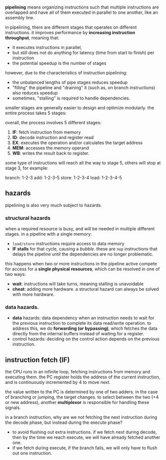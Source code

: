 **pipelining** means organizing instructions such that multiple instructions are overlapped and have all of them executed in parallel to one another, like an assembly line.

in pipelining, there are different stages that operates on different instructions. it improves performance by **increasing instruction throughput**, meaning that:
- it executes instructions in parallel,
- but still does not do anything for latency (time from start to finish) per instruction
- the potential speedup is the number of stages

however, due to the characteristics of instruction pipelining:
- the unbalanced lengths of pipe stages reduces speedup
- "filling" the pipeline and "draining" it (such as, on branch instructions) also reduces speedup
- sometimes, "stalling" is required to handle dependencies.

smaller stages are generally easier to design and optimize modularly. the entire process takes 5 stages:

overall, the process involves 5 different stages:
1. **IF**: fetch instruction from memory
2. **ID**: decode instruction and register read
3. **EX**: executes the operation and/or calculates the target address
4. **MEM**: accesses the memory operand
5. **WB**: writes the result back to register.

some type of instructions will reach all the way to stage 5, others will stop at stage 3, for example: 

branch: 1-2-3
add: 1-2-3-5
store: 1-2-3-4
load: 1-2-3-4-5
## hazards
pipelining is also very much subject to hazards.
### structural hazards
when a required resource is busy, and will be needed in multiple different stages. in a pipeline with a single memory: 
- `load/store` instructions require access to data memory
- **IF stalls** for that cycle, causing a *bubble*. these are `nop` instructions that delays the pipeline until the dependencies are no longer problematic.

this happens when two or more instructions in the pipeline active compete for access for a **single physical resources**, which can be resolved in one of two ways:
- **wait**: instructions will take turns, meaning stalling is unavoidable
- **cheat**: adding more hardware. a structural hazard can always be solved with more hardware.

### data hazards.
- **data** hazards: data dependency when an instruction needs to wait for the previous instruction to complete its data read/write operation. to address this, we do **forwarding (or bypassing)**, which fetches the data directly from the internal buffers instead of waiting for a register.
- control hazards: deciding on the control action depends on the previous instruction.
 

## instruction fetch (IF)
the CPU runs in an infinite loop, fetching instructions from memory and executing them. the PC register holds the address of the current instruction, and is continuously incremented by 4 to move next.

the value written to the PC is determined by one of two adders. in the case of branching or jumping, the target changes. to select between the two (+4 or new address), another **multiplexor** is responsible for handling these signals. 

in a branch instruction, why are we not fetching the next instruction during the decode phase, but instead during the execute phase?

- to avoid flushing out extra instructions. if we fetch next during decode, then by the time we reach execute, we will have already fetched another one. 
- if we fetch during execute, if the branch fails, we will only have to flush out one instruction.
